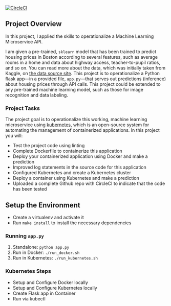 [![CircleCI](https://circleci.com/gh/scientronic92/deplying-flaskapp-docker-kubernetes.svg?style=svg)](https://circleci.com/gh/scientronic92/deplying-flaskapp-docker-kubernetes)

## Project Overview

In this project, I applied the skills to operationalize a Machine Learning Microservice API. 

I am given a pre-trained, `sklearn` model that has been trained to predict housing prices in Boston according to several features, such as average rooms in a home and data about highway access, teacher-to-pupil ratios, and so on. You can read more about the data, which was initially taken from Kaggle, on [the data source site](https://www.kaggle.com/c/boston-housing). This project is to operationalize a Python flask app—in a provided file, `app.py`—that serves out predictions (inference) about housing prices through API calls. This project could be extended to any pre-trained machine learning model, such as those for image recognition and data labeling.

### Project Tasks

The project goal is to operationalize this working, machine learning microservice using [kubernetes](https://kubernetes.io/), which is an open-source system for automating the management of containerized applications. In this project you will:
* Test the project code using linting
* Complete Dockerfile to containerize this application
* Deploy your containerized application using Docker and make a prediction
* Improved log statements in the source code for this application
* Configured Kubernetes and create a Kubernetes cluster
* Deploy a container using Kubernetes and make a prediction
* Uploaded a complete Github repo with CircleCI to indicate that the code has been tested


## Setup the Environment

* Create a virtualenv and activate it
* Run `make install` to install the necessary dependencies

### Running `app.py`

1. Standalone:  `python app.py`
2. Run in Docker:  `./run_docker.sh`
3. Run in Kubernetes:  `./run_kubernetes.sh`

### Kubernetes Steps

* Setup and Configure Docker locally
* Setup and Configure Kubernetes locally
* Create Flask app in Container
* Run via kubectl
